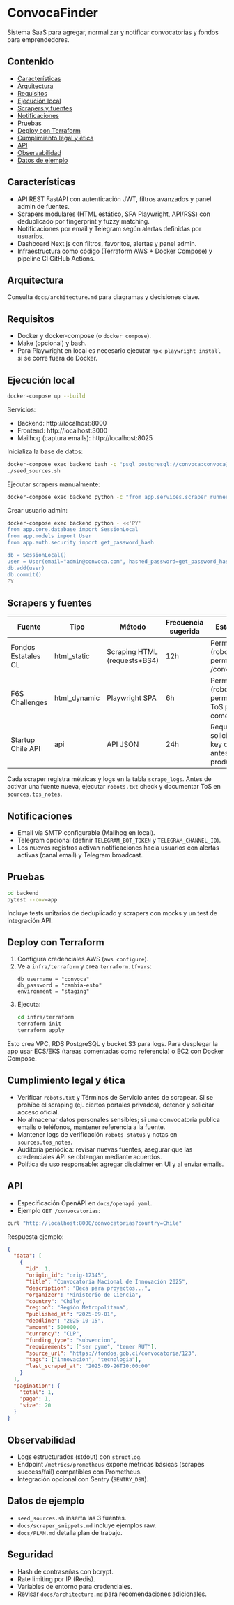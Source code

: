# ConvocaFinder

Sistema SaaS para agregar, normalizar y notificar convocatorias y fondos para emprendedores.

## Contenido
- [Características](#características)
- [Arquitectura](#arquitectura)
- [Requisitos](#requisitos)
- [Ejecución local](#ejecución-local)
- [Scrapers y fuentes](#scrapers-y-fuentes)
- [Notificaciones](#notificaciones)
- [Pruebas](#pruebas)
- [Deploy con Terraform](#deploy-con-terraform)
- [Cumplimiento legal y ética](#cumplimiento-legal-y-ética)
- [API](#api)
- [Observabilidad](#observabilidad)
- [Datos de ejemplo](#datos-de-ejemplo)

## Características
- API REST FastAPI con autenticación JWT, filtros avanzados y panel admin de fuentes.
- Scrapers modulares (HTML estático, SPA Playwright, API/RSS) con deduplicado por fingerprint y fuzzy matching.
- Notificaciones por email y Telegram según alertas definidas por usuarios.
- Dashboard Next.js con filtros, favoritos, alertas y panel admin.
- Infraestructura como código (Terraform AWS + Docker Compose) y pipeline CI GitHub Actions.

## Arquitectura
Consulta `docs/architecture.md` para diagramas y decisiones clave.

## Requisitos
- Docker y docker-compose (o `docker compose`).
- Make (opcional) y bash.
- Para Playwright en local es necesario ejecutar `npx playwright install` si se corre fuera de Docker.

## Ejecución local
```bash
docker-compose up --build
```
Servicios:
- Backend: http://localhost:8000
- Frontend: http://localhost:3000
- Mailhog (captura emails): http://localhost:8025

Inicializa la base de datos:
```bash
docker-compose exec backend bash -c "psql postgresql://convoca:convoca@db:5432/convocafinder -f /app/schema.sql"
./seed_sources.sh
```

Ejecutar scrapers manualmente:
```bash
docker-compose exec backend python -c "from app.services.scraper_runner import run_all_scrapers; print(run_all_scrapers())"
```

Crear usuario admin:
```bash
docker-compose exec backend python - <<'PY'
from app.core.database import SessionLocal
from app.models import User
from app.auth.security import get_password_hash

db = SessionLocal()
user = User(email="admin@convoca.com", hashed_password=get_password_hash("Admin123!"), is_admin=True)
db.add(user)
db.commit()
PY
```

## Scrapers y fuentes
| Fuente | Tipo | Método | Frecuencia sugerida | Estado legal |
|--------|------|--------|---------------------|--------------|
| Fondos Estatales CL | html_static | Scraping HTML (requests+BS4) | 12h | Permitido (robots.txt permite /convocatorias) |
| F6S Challenges | html_dynamic | Playwright SPA | 6h | Permitido (robots.txt permite, revisar ToS para uso comercial) |
| Startup Chile API | api | API JSON | 24h | Requiere solicitar API key oficial antes de producción |

Cada scraper registra métricas y logs en la tabla `scrape_logs`. Antes de activar una fuente nueva, ejecutar `robots.txt` check y documentar ToS en `sources.tos_notes`.

## Notificaciones
- Email vía SMTP configurable (Mailhog en local).
- Telegram opcional (definir `TELEGRAM_BOT_TOKEN` y `TELEGRAM_CHANNEL_ID`).
- Los nuevos registros activan notificaciones hacia usuarios con alertas activas (canal email) y Telegram broadcast.

## Pruebas
```bash
cd backend
pytest --cov=app
```
Incluye tests unitarios de deduplicado y scrapers con mocks y un test de integración API.

## Deploy con Terraform
1. Configura credenciales AWS (`aws configure`).
2. Ve a `infra/terraform` y crea `terraform.tfvars`:
   ```hcl
   db_username = "convoca"
   db_password = "cambia-esto"
   environment = "staging"
   ```
3. Ejecuta:
   ```bash
   cd infra/terraform
   terraform init
   terraform apply
   ```
Esto crea VPC, RDS PostgreSQL y bucket S3 para logs. Para desplegar la app usar ECS/EKS (tareas comentadas como referencia) o EC2 con Docker Compose.

## Cumplimiento legal y ética
- Verificar `robots.txt` y Términos de Servicio antes de scrapear. Si se prohíbe el scraping (ej. ciertos portales privados), detener y solicitar acceso oficial.
- No almacenar datos personales sensibles; si una convocatoria publica emails o teléfonos, mantener referencia a la fuente.
- Mantener logs de verificación `robots_status` y notas en `sources.tos_notes`.
- Auditoría periódica: revisar nuevas fuentes, asegurar que las credenciales API se obtengan mediante acuerdos.
- Política de uso responsable: agregar disclaimer en UI y al enviar emails.

## API
- Especificación OpenAPI en `docs/openapi.yaml`.
- Ejemplo `GET /convocatorias`:
```bash
curl "http://localhost:8000/convocatorias?country=Chile"
```
Respuesta ejemplo:
```json
{
  "data": [
    {
      "id": 1,
      "origin_id": "orig-12345",
      "title": "Convocatoria Nacional de Innovación 2025",
      "description": "Beca para proyectos...",
      "organizer": "Ministerio de Ciencia",
      "country": "Chile",
      "region": "Región Metropolitana",
      "published_at": "2025-09-01",
      "deadline": "2025-10-15",
      "amount": 500000,
      "currency": "CLP",
      "funding_type": "subvencion",
      "requirements": ["ser pyme", "tener RUT"],
      "source_url": "https://fondos.gob.cl/convocatoria/123",
      "tags": ["innovacion", "tecnologia"],
      "last_scraped_at": "2025-09-26T10:00:00"
    }
  ],
  "pagination": {
    "total": 1,
    "page": 1,
    "size": 20
  }
}
```

## Observabilidad
- Logs estructurados (stdout) con `structlog`.
- Endpoint `/metrics/prometheus` expone métricas básicas (scrapes success/fail) compatibles con Prometheus.
- Integración opcional con Sentry (`SENTRY_DSN`).

## Datos de ejemplo
- `seed_sources.sh` inserta las 3 fuentes.
- `docs/scraper_snippets.md` incluye ejemplos raw.
- `docs/PLAN.md` detalla plan de trabajo.

## Seguridad
- Hash de contraseñas con bcrypt.
- Rate limiting por IP (Redis).
- Variables de entorno para credenciales.
- Revisar `docs/architecture.md` para recomendaciones adicionales.
